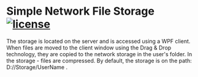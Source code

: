 [license-image]: https://img.shields.io/npm/l/normalize.css.svg?style=flat
[license-url]: LICENSE

# Simple Network File Storage [![license][license-image]][license-url]

The storage is located on the server and is accessed using a WPF client. When files are moved to the client window using the Drag & Drop technology, they are copied to the network storage in the user's folder. In the storage - files are compressed. By default, the storage is on the path: D://Storage/UserName .
